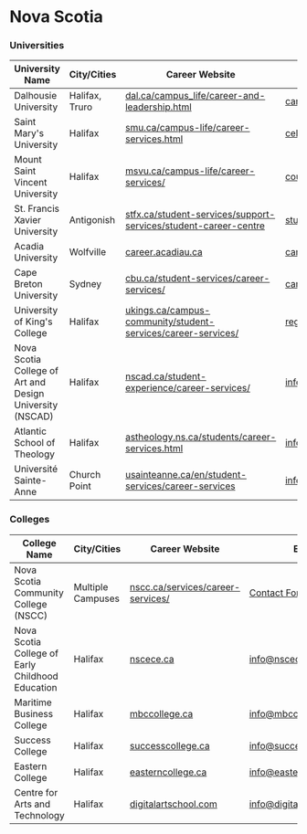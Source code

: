 # Nova Scotia

### Universities

| University Name                                          | City/Cities    | Career Website                                                                                                                                 | Email                      |
| -------------------------------------------------------- | -------------- | ---------------------------------------------------------------------------------------------------------------------------------------------- | -------------------------- |
| Dalhousie University                                     | Halifax, Truro | [dal.ca/campus_life/career-and-leadership.html](https://www.dal.ca/campus_life/career-and-leadership.html)                                     | career.services@dal.ca     |
| Saint Mary's University                                  | Halifax        | [smu.ca/campus-life/career-services.html](https://www.smu.ca/campus-life/career-services.html)                                                 | cel@smu.ca                 |
| Mount Saint Vincent University                           | Halifax        | [msvu.ca/campus-life/career-services/](https://www.msvu.ca/campus-life/career-services/)                                                       | counselling@msvu.ca        |
| St. Francis Xavier University                            | Antigonish     | [stfx.ca/student-services/support-services/student-career-centre](https://www.stfx.ca/student-services/support-services/student-career-centre) | studentcareer@stfx.ca      |
| Acadia University                                        | Wolfville      | [career.acadiau.ca](https://career.acadiau.ca)                                                                                                 | career.services@acadiau.ca |
| Cape Breton University                                   | Sydney         | [cbu.ca/student-services/career-services/](https://www.cbu.ca/student-services/career-services/)                                               | career_services@cbu.ca     |
| University of King's College                             | Halifax        | [ukings.ca/campus-community/student-services/career-services/](https://ukings.ca/campus-community/student-services/career-services/)           | registrar@ukings.ca        |
| Nova Scotia College of Art and Design University (NSCAD) | Halifax        | [nscad.ca/student-experience/career-services/](https://nscad.ca/student-experience/career-services/)                                           | info@nscad.ca              |
| Atlantic School of Theology                              | Halifax        | [astheology.ns.ca/students/career-services.html](https://www.astheology.ns.ca/students/career-services.html)                                   | info@astheology.ns.ca      |
| Université Sainte-Anne                                   | Church Point   | [usainteanne.ca/en/student-services/career-services](https://www.usainteanne.ca/en/student-services/career-services)                           | info@usainteanne.ca        |

### Colleges

| College Name                                     | City/Cities       | Career Website                                                                     | Email                                        |
| ------------------------------------------------ | ----------------- | ---------------------------------------------------------------------------------- | -------------------------------------------- |
| Nova Scotia Community College (NSCC)             | Multiple Campuses | [nscc.ca/services/career-services/](https://www.nscc.ca/services/career-services/) | [Contact Form](https://www.nscc.ca/contact/) |
| Nova Scotia College of Early Childhood Education | Halifax           | [nscece.ca](https://www.nscece.ca)                                                 | info@nscece.ca                               |
| Maritime Business College                        | Halifax           | [mbccollege.ca](https://www.mbccollege.ca)                                         | info@mbccollege.ca                           |
| Success College                                  | Halifax           | [successcollege.ca](https://www.successcollege.ca)                                 | info@successcollege.ca                       |
| Eastern College                                  | Halifax           | [easterncollege.ca](https://www.easterncollege.ca)                                 | info@easterncollege.ca                       |
| Centre for Arts and Technology                   | Halifax           | [digitalartschool.com](https://www.digitalartschool.com)                           | info@digitalartschool.com                    |
